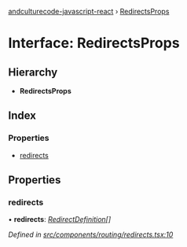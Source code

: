 [andculturecode-javascript-react](../README.md) › [RedirectsProps](redirectsprops.md)

# Interface: RedirectsProps

## Hierarchy

-   **RedirectsProps**

## Index

### Properties

-   [redirects](redirectsprops.md#redirects)

## Properties

### redirects

• **redirects**: _[RedirectDefinition](redirectdefinition.md)[]_

_Defined in [src/components/routing/redirects.tsx:10](https://github.com/AndcultureCode/AndcultureCode.JavaScript.React/blob/4f6fc98/src/components/routing/redirects.tsx#L10)_
